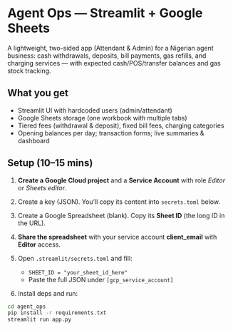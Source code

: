 # Agent Ops — Streamlit + Google Sheets

A lightweight, two-sided app (Attendant & Admin) for a Nigerian agent business:
cash withdrawals, deposits, bill payments, gas refills, and charging services — with
expected cash/POS/transfer balances and gas stock tracking.

## What you get
- Streamlit UI with hardcoded users (admin/attendant)
- Google Sheets storage (one workbook with multiple tabs)
- Tiered fees (withdrawal & deposit), fixed bill fees, charging categories
- Opening balances per day; transaction forms; live summaries & dashboard

## Setup (10–15 mins)
1) **Create a Google Cloud project** and a **Service Account** with role _Editor_ or _Sheets editor_.
2) Create a key (JSON). You’ll copy its content into `secrets.toml` below.
3) Create a Google Spreadsheet (blank). Copy its **Sheet ID** (the long ID in the URL).
4) **Share the spreadsheet** with your service account **client_email** with **Editor** access.
5) Open `.streamlit/secrets.toml` and fill:
   - `SHEET_ID = "your_sheet_id_here"`
   - Paste the full JSON under `[gcp_service_account]`

6) Install deps and run:
```bash
cd agent_ops
pip install -r requirements.txt
streamlit run app.py